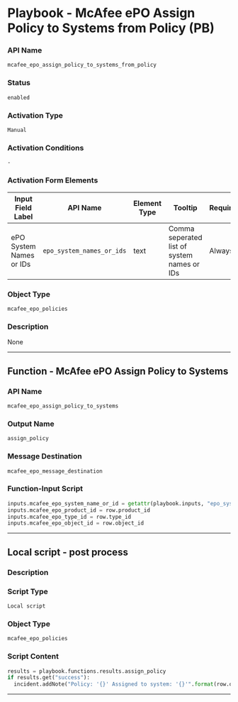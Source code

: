<!--
    DO NOT MANUALLY EDIT THIS FILE
    THIS FILE IS AUTOMATICALLY GENERATED WITH resilient-sdk codegen
    Generated with resilient-sdk v50.0.151
-->

# Playbook - McAfee ePO Assign Policy to Systems from Policy (PB)

### API Name
`mcafee_epo_assign_policy_to_systems_from_policy`

### Status
`enabled`

### Activation Type
`Manual`

### Activation Conditions
`-`

### Activation Form Elements
| Input Field Label | API Name | Element Type | Tooltip | Requirement |
| ----------------- | -------- | ------------ | ------- | ----------- |
| ePO System Names or IDs | `epo_system_names_or_ids` | text | Comma seperated list of system names or IDs | Always |

### Object Type
`mcafee_epo_policies`

### Description
None


---
## Function - McAfee ePO Assign Policy to Systems

### API Name
`mcafee_epo_assign_policy_to_systems`

### Output Name
`assign_policy`

### Message Destination
`mcafee_epo_message_destination`

### Function-Input Script
```python
inputs.mcafee_epo_system_name_or_id = getattr(playbook.inputs, "epo_system_names_or_ids")
inputs.mcafee_epo_product_id = row.product_id
inputs.mcafee_epo_type_id = row.type_id
inputs.mcafee_epo_object_id = row.object_id
```

---

## Local script - post process

### Description


### Script Type
`Local script`

### Object Type
`mcafee_epo_policies`

### Script Content
```python
results = playbook.functions.results.assign_policy
if results.get("success"):
  incident.addNote("Policy: '{}' Assigned to system: '{}'".format(row.object_id, getattr(playbook.inputs, "epo_system_names_or_ids")))
```

---


